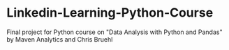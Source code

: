 # Linkedin-Learning-Python-Course
Final project for Python course on "Data Analysis with Python and Pandas" by Maven Analytics and Chris Bruehl
